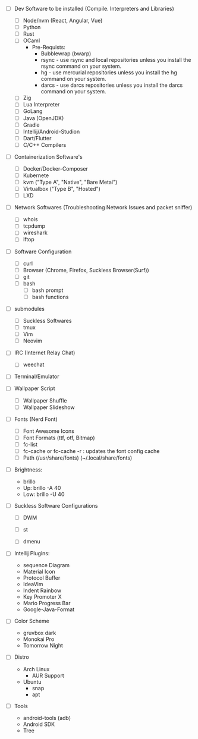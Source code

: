 - [ ] Dev Software to be installed (Compile. Interpreters and Libraries)
    - [ ] Node/nvm (React, Angular, Vue)
    - [ ] Python
    - [ ] Rust
    - [ ] OCaml
        - Pre-Requists: 
            * Bubblewrap (bwarp)
            * rsync - use rsync and local repositories unless you install the rsync command on your system.
            * hg - use mercurial repositories unless you install the hg command on your system.
            * darcs - use darcs repositories unless you install the darcs command on your system.
    - [ ] Zig
    - [ ] Lua Interpreter
    - [ ] GoLang
    - [ ] Java (OpenJDK)
    - [ ] Gradle
    - [ ] Intellij/Android-Studion
    - [ ] Dart/Flutter
    - [ ] C/C++ Compilers

- [ ] Containerization Software's
    - [ ] Docker/Docker-Composer
    - [ ] Kubernete
    - [ ] kvm ("Type A", "Native", "Bare Metal")
    - [ ] Virtualbox ("Type B", "Hosted")
    - [ ] LXD

- [ ] Network Softwares (Troubleshooting Network Issues and packet sniffer)
    - [ ] whois
    - [ ] tcpdump
    - [ ] wireshark
    - [ ] iftop

- [ ] Software Configuration
    - [ ] curl
    - [ ] Browser (Chrome, Firefox, Suckless Browser(Surf))
    - [ ] git
    - [ ] bash
        - [ ] bash prompt
        - [ ] bash functions

- [ ] submodules
    - [ ] Suckless Softwares
    - [ ] tmux
    - [ ] Vim
    - [ ] Neovim

- [ ] IRC (Internet Relay Chat)
    - [ ] weechat

- [ ] Terminal/Emulator


- [ ] Wallpaper Script
    - [ ] Wallpaper Shuffle
    - [ ] Wallpaper Slideshow

- [ ] Fonts (Nerd Font)
    - [ ] Font Awesome Icons
    - [ ] Font Formats (ttf, otf, Bitmap)
    - [ ] fc-list
    - [ ] fc-cache or fc-cache -r : updates the font config cache
    - [ ] Path (/usr/share/fonts) (~/.local/share/fonts)

- [ ] Brightness:
    * brillo
    - Up: brillo -A 40
    - Low: brillo -U 40

- [ ] Suckless Software Configurations
    - [ ] DWM
    - [ ] st
    - [ ] dmenu
    

- [ ] Intellij Plugins:
    - sequence Diagram
    - Material Icon
    - Protocol Buffer
    - IdeaVim
    - Indent Rainbow 
    - Key Promoter X 
    - Mario Progress Bar 
    - Google-Java-Format

- [ ] Color Scheme
    - gruvbox dark
    - Monokai Pro
    - Tomorrow Night

- [ ] Distro 
    - Arch Linux
        * AUR Support
    - Ubuntu 
        * snap
        * apt

- [ ] Tools
    - android-tools (adb)
    - Android SDK
    - Tree
